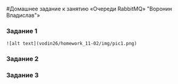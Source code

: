 #Домашнее задание к занятию «Очереди RabbitMQ» "Воронин Владислав"»

### Задание 1

`![alt text](vodin26/homework_11-02/img/pic1.png)`

### Задание 2


### Задание 3


